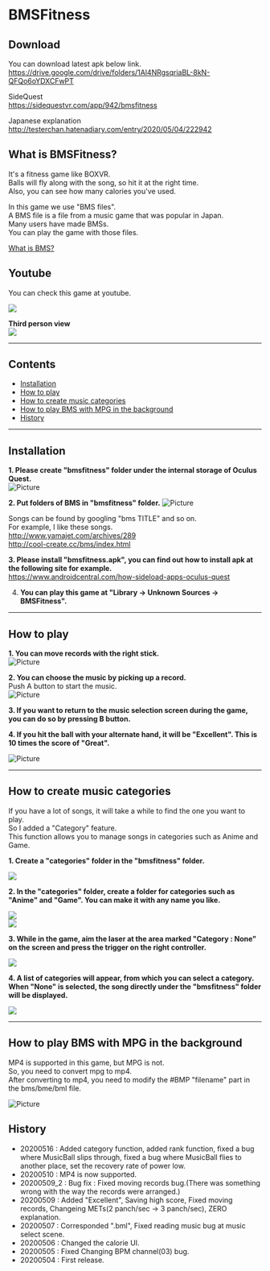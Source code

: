 # BMSFitness
## Download
You can download latest apk below link.  
<https://drive.google.com/drive/folders/1Al4NRgsqriaBL-8kN-QFQo6oYDXCFwPT>  

SideQuest  
<https://sidequestvr.com/app/942/bmsfitness>  
  

Japanese explanation  
<http://testerchan.hatenadiary.com/entry/2020/05/04/222942>
  

## What is BMSFitness?
It's a fitness game like BOXVR.  
Balls will fly along with the song, so hit it at the right time.  
Also, you can see how many calories you've used.

In this game we use "BMS files".  
A BMS file is a file from a music game that was popular in Japan.  
Many users have made BMSs.  
You can play the game with those files.  

[What is BMS?](https://fileinfo.com/extension/bms)  

## Youtube
You can check this game at youtube.  

[![](https://img.youtube.com/vi/QlTms1lmWTw/0.jpg)](https://www.youtube.com/watch?v=QlTms1lmWTw)
  
**Third person view**  
[![](https://img.youtube.com/vi/HZk35F2jPxk/0.jpg)](https://www.youtube.com/watch?v=HZk35F2jPxk)

* * *  
  
## Contents  
- [Installation](#Installation)  
- [How to play](#How-to-play)
- [How to create music categories](#How-to-create-music-categories)
- [How to play BMS with MPG in the background](#How-to-play-BMS-with-MPG-in-the-background)
- [History](#History)
  
* * *
  
## Installation  
**1. Please create "bmsfitness" folder under the internal storage of Oculus Quest.**  
![Picture](https://cdn-ak.f.st-hatena.com/images/fotolife/m/m_training/20200504/20200504211600.png)  
  
  

**2. Put folders of BMS in "bmsfitness" folder.**
![Picture](https://cdn-ak.f.st-hatena.com/images/fotolife/m/m_training/20200504/20200504211651.png)  

Songs can be found by googling "bms TITLE" and so on.  
For example, I like these songs.  
<http://www.yamajet.com/archives/289>  
<http://cool-create.cc/bms/index.html>  

  

**3. Please install "bmsfitness.apk", you can find out how to install apk at the following site for example.**  
<https://www.androidcentral.com/how-sideload-apps-oculus-quest>  

4. **You can play this game at "Library -> Unknown Sources -> BMSFitness".** 
  

* * *
  

## How to play
**1. You can move records with the right stick.**  
![Picture](https://cdn-ak.f.st-hatena.com/images/fotolife/m/m_training/20200504/20200504212801.jpg)  
  
  

**2. You can choose the music by picking up a record.**  
Push A button to start the music.  
![Picture](https://cdn-ak.f.st-hatena.com/images/fotolife/m/m_training/20200504/20200504212839.jpg)
  


**3. If you want to return to the music selection screen during the game, you can do so by pressing B button.**

**4. If you hit the ball with your alternate hand, it will be "Excellent". This is 10 times the score of "Great".**


![Picture](https://cdn-ak.f.st-hatena.com/images/fotolife/m/m_training/20200509/20200509144510.jpg)  
  

* * *
  
## How to create music categories
If you have a lot of songs, it will take a while to find the one you want to play.  
So I added a "Category" feature.    
This function allows you to manage songs in categories such as Anime and Game.  

**1. Create a "categories" folder in the "bmsfitness" folder.**  
  
![](https://cdn-ak.f.st-hatena.com/images/fotolife/m/m_training/20200516/20200516082723.png)  
  

**2. In the "categories" folder, create a folder for categories such as "Anime" and "Game". You can make it with any name you like.**   
  
![](https://cdn-ak.f.st-hatena.com/images/fotolife/m/m_training/20200516/20200516082844.png)  
![](https://cdn-ak.f.st-hatena.com/images/fotolife/m/m_training/20200516/20200516090153.png)  
  

**3. While in the game, aim the laser at the area marked "Category : None" on the screen and press the trigger on the right controller.**  
  
![](https://cdn-ak.f.st-hatena.com/images/fotolife/m/m_training/20200516/20200516083012.png)  
  

**4. A list of categories will appear, from which you can select a category. When "None" is selected, the song directly under the "bmsfitness" folder will be displayed.**  
  
![](https://cdn-ak.f.st-hatena.com/images/fotolife/m/m_training/20200516/20200516083112.jpg)
  
* * *
  
## How to play BMS with MPG in the background  
MP4 is supported in this game, but MPG is not.  
So, you need to convert mpg to mp4.  
After converting to mp4, you need to modify the #BMP "filename" part in the bms/bme/bml file.  
  
![Picture](https://cdn-ak.f.st-hatena.com/images/fotolife/m/m_training/20200510/20200510095659.png)
  

## History
- 20200516 : Added category function, added rank function, fixed a bug where MusicBall slips through, fixed a bug where MusicBall flies to another place, set the recovery rate of power low.
- 20200510 : MP4 is now supported.
- 20200509_2 : Bug fix : Fixed moving records bug.(There was something wrong with the way the records were arranged.)
- 20200509 : Added "Excellent", Saving high score, Fixed moving records, Changeing METs(2 panch/sec -> 3 panch/sec), ZERO explanation.
- 20200507 : Corresponded ".bml", Fixed reading music bug at music select scene.
- 20200506 : Changed the calorie UI.
- 20200505 : Fixed Changing BPM channel(03) bug. 
- 20200504 : First release.